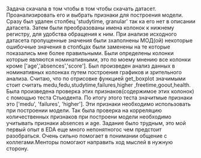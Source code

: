 Задача скачала в том чтобы в том чтобы скачать датасет.
Проанализировать его и выбрать признаки для построения модели.
Сразу был удален столбец 'studytime, granular' так ка его нет в описании датасета.
Затем были преобразованы имена колонок к нижнему регистру, для удобства обращения к ним.
При анализе исходного датасета пропущенные значения были зхаполнены 
МОД(ой) некоторые ошибочные значения в столбцах были заменены на те которые показались 
мне более правильными.
Были определены колонки которые являются номинативными, это по моему мнению все колонки кроме 
['age','absences','score'].
Был произведен анализ данных в номинативных колонках путем построения графиков и зрительного анализа.
Считаю, что по отрисовке функцией get_boxplot значимыми стоит считать 
medu,fedu,studytime,failures,higher ,freetime,goout,health.
Была произведена проверка этих признаков(содержимое этих колонок) с помощью теста Стьюдента.
По итогу этого теста значитмые признаки это ['medu', 'failures', 'higher'].
Эти признаки необходимо использовать при построении модели.
Так была проверка на корреляцию количественных признаков при построени модели 
необходимо учитывать признаки absences и age.
Задание было трудным, это мой первый опыт в EDA еще много непонятногос чем предстоит разобраться.
Очень сильно помогает в понимании общение с коллегами.Менторы помогают направить ход мыслей в нужную сторону. 

   
